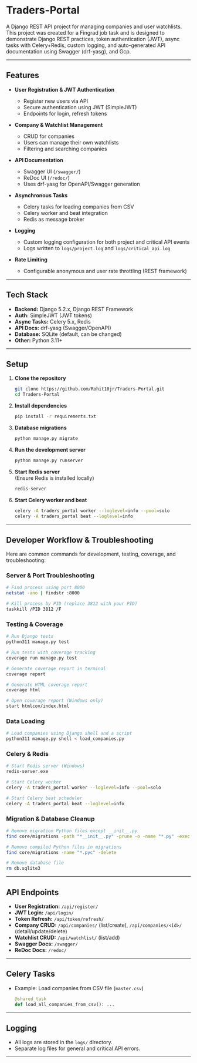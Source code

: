 # Traders-Portal

A Django REST API project for managing companies and user watchlists.  
This project was created for a Fingrad job task and is designed to demonstrate Django REST practices, token authentication (JWT), async tasks with Celery+Redis, custom logging, and auto-generated API documentation using Swagger (drf-yasg), and Gcp.

---

## Features

- **User Registration & JWT Authentication**  
  - Register new users via API
  - Secure authentication using JWT (SimpleJWT)
  - Endpoints for login, refresh tokens

- **Company & Watchlist Management**  
  - CRUD for companies
  - Users can manage their own watchlists
  - Filtering and searching companies

- **API Documentation**  
  - Swagger UI (`/swagger/`)
  - ReDoc UI (`/redoc/`)
  - Uses drf-yasg for OpenAPI/Swagger generation

- **Asynchronous Tasks**  
  - Celery tasks for loading companies from CSV
  - Celery worker and beat integration
  - Redis as message broker

- **Logging**  
  - Custom logging configuration for both project and critical API events
  - Logs written to `logs/project.log` and `logs/critical_api.log`

- **Rate Limiting**  
  - Configurable anonymous and user rate throttling (REST framework)

---

## Tech Stack

- **Backend:** Django 5.2.x, Django REST Framework
- **Auth:** SimpleJWT (JWT tokens)
- **Async Tasks:** Celery 5.x, Redis
- **API Docs:** drf-yasg (Swagger/OpenAPI)
- **Database:** SQLite (default, can be changed)
- **Other:** Python 3.11+

---

## Setup

1. **Clone the repository**
   ```sh
   git clone https://github.com/Rohit10jr/Traders-Portal.git
   cd Traders-Portal
   ```

2. **Install dependencies**
   ```sh
   pip install -r requirements.txt
   ```

3. **Database migrations**
   ```sh
   python manage.py migrate
   ```

4. **Run the development server**
   ```sh
   python manage.py runserver
   ```

5. **Start Redis server**  
   (Ensure Redis is installed locally)
   ```sh
   redis-server
   ```

6. **Start Celery worker and beat**
   ```sh
   celery -A traders_portal worker --loglevel=info --pool=solo
   celery -A traders_portal beat --loglevel=info
   ```

---

## Developer Workflow & Troubleshooting

Here are common commands for development, testing, coverage, and troubleshooting:

### Server & Port Troubleshooting

```sh
# Find process using port 8000
netstat -ano | findstr :8000

# Kill process by PID (replace 3812 with your PID)
taskkill /PID 3812 /F
```

### Testing & Coverage

```sh
# Run Django tests
python311 manage.py test

# Run tests with coverage tracking
coverage run manage.py test

# Generate coverage report in terminal
coverage report

# Generate HTML coverage report
coverage html

# Open coverage report (Windows only)
start htmlcov/index.html
```

### Data Loading

```sh
# Load companies using Django shell and a script
python311 manage.py shell < load_companies.py
```

### Celery & Redis

```sh
# Start Redis server (Windows)
redis-server.exe

# Start Celery worker
celery -A traders_portal worker --loglevel=info --pool=solo

# Start Celery beat scheduler
celery -A traders_portal beat --loglevel=info
```

### Migration & Database Cleanup

```sh
# Remove migration Python files except __init__.py
find core/migrations -path "*__init__.py" -prune -o -name "*.py" -exec rm -f {} \;

# Remove compiled Python files in migrations
find core/migrations -name "*.pyc" -delete

# Remove database file
rm db.sqlite3
```

---

## API Endpoints

- **User Registration:** `/api/register/`
- **JWT Login:** `/api/login/`
- **Token Refresh:** `/api/token/refresh/`
- **Company CRUD:** `/api/companies/` (list/create), `/api/companies/<id>/` (detail/update/delete)
- **Watchlist CRUD:** `/api/watchlist/` (list/add)
- **Swagger Docs:** `/swagger/`
- **ReDoc Docs:** `/redoc/`

---

## Celery Tasks

- Example: Load companies from CSV file (`master.csv`)
  ```python
  @shared_task
  def load_all_companies_from_csv(): ...
  ```

---

## Logging

- All logs are stored in the `logs/` directory.
- Separate log files for general and critical API errors.

---

<!-- ## Thank you -->

